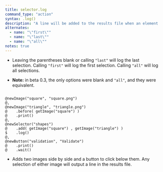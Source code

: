 ```yaml
---
title: selector.log
command_type: "action"
syntax: .log()
description: "A line will be added to the results file when an element is selected indicating its reference name and the timestamp of selection."
alternates:
  - name: "\"first\""
  - name: "\"last\""
  - name: "\"all\""
notes: true
---
```


+ Leaving the parentheses blank or calling `"last"` will log the last selection. Calling `"first"` will log the first selection. Calling `"all"` will log all selections.

+ **Note:** in beta 0.3, the only options were blank and `"all"`, and they were equivalent.

<!--more-->

<pre><code class="language-diff-javascript diff-highlight try-">
@newImage("square", "square.png")
@,
@newImage("triangle", "triangle.png")
@    .before( getImage("square") )
@    .print()
@,
@newSelector("shapes")
@    .add( getImage("square") , getImage("triangle") )
$    .log()
@,
@newButton("validation", "Validate")
@    .print()
@    .wait()
</code></pre>

+ Adds two images side by side and a button to click below them. Any selection of either image will output a line in the results file.		
